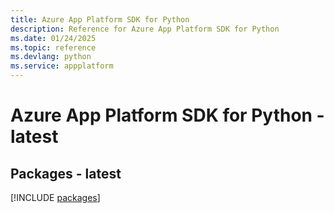 ```yaml
---
title: Azure App Platform SDK for Python
description: Reference for Azure App Platform SDK for Python
ms.date: 01/24/2025
ms.topic: reference
ms.devlang: python
ms.service: appplatform
---
```

# Azure App Platform SDK for Python - latest
## Packages - latest
[!INCLUDE [packages](app-platform-index.md)]